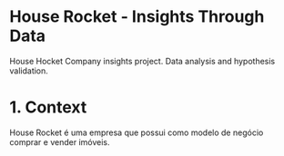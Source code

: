# House Rocket - Insights Through Data
 House Hocket Company insights project. Data analysis and hypothesis validation.

# 1. Context
House Rocket é uma empresa que possui como modelo de negócio comprar e vender imóveis.
